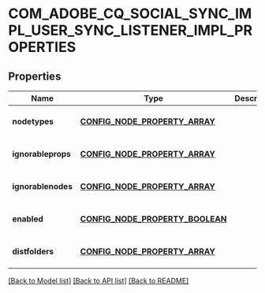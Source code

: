 # COM_ADOBE_CQ_SOCIAL_SYNC_IMPL_USER_SYNC_LISTENER_IMPL_PROPERTIES

## Properties
Name | Type | Description | Notes
------------ | ------------- | ------------- | -------------
**nodetypes** | [**CONFIG_NODE_PROPERTY_ARRAY**](configNodePropertyArray.md) |  | [optional] [default to null]
**ignorableprops** | [**CONFIG_NODE_PROPERTY_ARRAY**](configNodePropertyArray.md) |  | [optional] [default to null]
**ignorablenodes** | [**CONFIG_NODE_PROPERTY_ARRAY**](configNodePropertyArray.md) |  | [optional] [default to null]
**enabled** | [**CONFIG_NODE_PROPERTY_BOOLEAN**](configNodePropertyBoolean.md) |  | [optional] [default to null]
**distfolders** | [**CONFIG_NODE_PROPERTY_ARRAY**](configNodePropertyArray.md) |  | [optional] [default to null]

[[Back to Model list]](../README.md#documentation-for-models) [[Back to API list]](../README.md#documentation-for-api-endpoints) [[Back to README]](../README.md)


